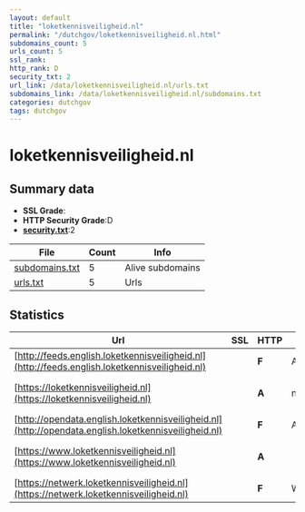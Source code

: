 ```yaml
---
layout: default
title: "loketkennisveiligheid.nl"
permalink: "/dutchgov/loketkennisveiligheid.nl.html"
subdomains_count: 5
urls_count: 5
ssl_rank: 
http_rank: D
security_txt: 2
url_link: /data/loketkennisveiligheid.nl/urls.txt
subdomains_link: /data/loketkennisveiligheid.nl/subdomains.txt
categories: dutchgov
tags: dutchgov
---
```



# loketkennisveiligheid.nl
## Summary data


 - **SSL Grade**:
 - **HTTP Security Grade**:D
 - **[security.txt](https://www.digitaleoverheid.nl/nieuws/standaard-security-txt-nu-verplicht-voor-overheid/)**:2


| File       | Count | Info |
|------------|-------|------|
|[subdomains.txt](/DutchGovScope/data/loketkennisveiligheid.nl/subdomains.txt)|5|Alive subdomains|
|[urls.txt](/DutchGovScope/data/loketkennisveiligheid.nl/urls.txt)|5|Urls|


## Statistics


| Url | SSL | HTTP | Server | Cookie | HSTS | CORS | CTO | CSP | XFO | XXP | RP |FP| Tech |Title |
|--------|-------|-------|------|------|------|------|------|------|------|------|------|------|------|------|
|[http://feeds.english.loketkennisveiligheid.nl](http://feeds.english.loketkennisveiligheid.nl)| | **F**|AkamaiGHost| | | | | | | | :white_check_mark: | |HSTS Nginx|Invalid URL|
|[https://loketkennisveiligheid.nl](https://loketkennisveiligheid.nl)| | **A**|nginx| |:white_check_mark: | | |:warning: | :white_check_mark: | | :white_check_mark: | |HSTS Nginx|301 Moved Perman...|
|[http://opendata.english.loketkennisveiligheid.nl](http://opendata.english.loketkennisveiligheid.nl)| | **F**|AkamaiGHost| | | | | | | | :white_check_mark: | |HSTS Nginx|Invalid URL|
|[https://www.loketkennisveiligheid.nl](https://www.loketkennisveiligheid.nl)| | **A**|| |:white_check_mark: | | |:warning: | :white_check_mark: | | :white_check_mark: | |Bloomreach HSTS HTTP/3|Home | Loket Ken...|
|[https://netwerk.loketkennisveiligheid.nl](https://netwerk.loketkennisveiligheid.nl)| | **F**|WebServer| | | | | | | | :white_check_mark: | |Bootstrap HSTS PHP||


